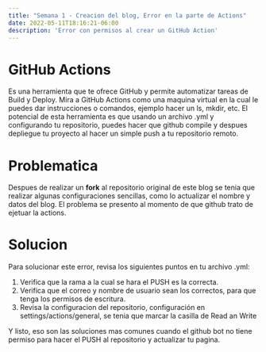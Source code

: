 ```yaml
---
title: "Semana 1 - Creacion del blog, Error en la parte de Actions"
date: 2022-05-11T18:16:21-06:00
description: 'Error con permisos al crear un GitHub Action'
---
```


# GitHub Actions
Es una herramienta que te ofrece GitHub y permite automatizar tareas de Build y Deploy. Mira a GitHub Actions como una maquina virtual en la cual le puedes dar instrucciones o comandos, ejemplo hacer un ls, mkdir, etc. El potencial de esta herramienta es que usando un archivo .yml y configurando tu repositorio, puedes hacer que github compile y despues depliegue tu proyecto al hacer un simple push a tu repositorio remoto.

# Problematica
Despues de realizar un **fork** al repositorio original de este blog se tenia que realizar algunas configuraciones sencillas, como lo actualizar el nombre y datos del blog. El problema se presento al momento de que github trato de ejetuar la actions.

# Solucion
Para solucionar este error, revisa los siguientes puntos en tu archivo .yml:

1. Verifica que la rama a la cual se hara el PUSH es la correcta.
2. Verifica que el correo y nombre de usuario sean los correctos, para que tenga los permisos de escritura.
3. Revisa la configuracion del repositorio, configuración en settings/actions/general, se tenia que marcar la casilla de Read an Write

Y listo, eso son las soluciones mas comunes cuando el github bot no tiene permiso para hacer el PUSH al repositorio y actualizar tu pagina.
